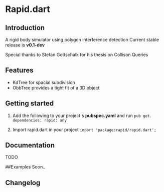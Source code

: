# Rapid.dart

## Introduction
A rigid body simulator using polygon interference detection
Current stable release is **v0.1-dev**

Special thanks to Stefan Gottschalk for his thesis on Collison Queries


## Features
 - KdTree for spacial subdivision
 - ObbTree provides a tight fit of a 3D object

## Getting started

1. Add the following to your project's **pubspec.yaml** and run `pub get`.
        ```
          dependencies:
            rapid: any
        ```

2. Import rapid.dart in your project
        ```
          import 'package:rapid/rapid.dart';
        ```

## Documentation
TODO

##Examples
Soon..

## Changelog
